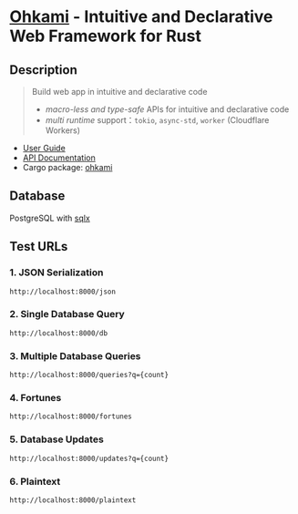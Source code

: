 # [Ohkami](https://github.com/kana-rus/ohkami) - Intuitive and Declarative Web Framework for Rust

## Description

> Build web app in intuitive and declarative code
> - *macro-less and type-safe* APIs for intuitive and declarative code
> - *multi runtime* support：`tokio`, `async-std`, `worker` (Cloudflare Workers)

- [User Guide](https://docs.rs/ohkami/latest/ohkami/)
- [API Documentation](https://docs.rs/ohkami/latest/ohkami/)
- Cargo package: [ohkami](https://crates.io/crates/ohkami)

## Database

PostgreSQL with [sqlx](https://github.com/launchbadge/sqlx)

## Test URLs

### 1. JSON Serialization

    http://localhost:8000/json

### 2. Single Database Query

    http://localhost:8000/db

### 3. Multiple Database Queries

    http://localhost:8000/queries?q={count}

### 4. Fortunes

    http://localhost:8000/fortunes

### 5. Database Updates

    http://localhost:8000/updates?q={count}

### 6. Plaintext

    http://localhost:8000/plaintext